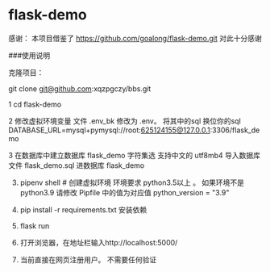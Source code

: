 # flask-demo
感谢： 本项目借鉴了 https://github.com/goalong/flask-demo.git 对此十分感谢



###使用说明

克隆项目：

git clone git@github.com:xqzpgczy/bbs.git


1 cd flask-demo

2 修改虚拟环境变量 文件 .env_bk 修改为 .env。    将其中的sql 换位你的sql
DATABASE_URL=mysql+pymysql://root:625124155@127.0.0.1:3306/flask_demo


3 在数据库中建立数据库 flask_demo   字符集选 支持中文的  utf8mb4
导入数据库文件  flask_demo.sql 进数据库 flask_demo



3. pipenv shell  # 创建虚拟环境 环境要求 python3.5以上 。 
如果环境不是python3.9 请修改 Pipfile 中的值为对应值 python_version = "3.9"

4. pip install -r requirements.txt  安装依赖

5. flask run 

6. 打开浏览器，在地址栏输入http://localhost:5000/
7. 当前直接在网页注册用户。 不需要任何验证


